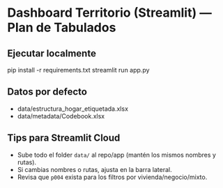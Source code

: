 # Dashboard Territorio (Streamlit) — Plan de Tabulados

## Ejecutar localmente
pip install -r requirements.txt
streamlit run app.py

## Datos por defecto
- data/estructura_hogar_etiquetada.xlsx
- data/metadata/Codebook.xlsx

## Tips para Streamlit Cloud
- Sube todo el folder `data/` al repo/app (mantén los mismos nombres y rutas).
- Si cambias nombres o rutas, ajusta en la barra lateral.
- Revisa que `p004` exista para los filtros por vivienda/negocio/mixto.
